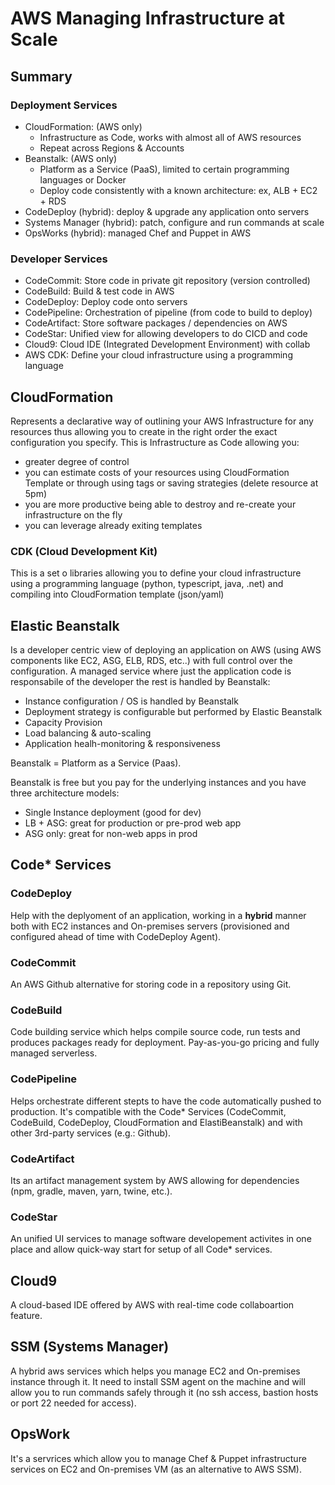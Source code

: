 # AWS Managing Infrastructure at Scale

## Summary

### Deployment Services

- CloudFormation: (AWS only)
  - Infrastructure as Code, works with almost all of AWS resources
  - Repeat across Regions & Accounts
- Beanstalk: (AWS only)
  - Platform as a Service (PaaS), limited to certain programming languages or Docker
  - Deploy code consistently with a known architecture: ex, ALB + EC2 + RDS
- CodeDeploy (hybrid): deploy & upgrade any application onto servers
- Systems Manager (hybrid): patch, configure and run commands at scale
- OpsWorks (hybrid): managed Chef and Puppet in AWS

### Developer Services 

- CodeCommit: Store code in private git repository (version controlled)
- CodeBuild: Build & test code in AWS
- CodeDeploy: Deploy code onto servers
- CodePipeline: Orchestration of pipeline (from code to build to deploy)
- CodeArtifact: Store software packages / dependencies on AWS
- CodeStar: Unified view for allowing developers to do CICD and code
- Cloud9: Cloud IDE (Integrated Development Environment) with collab
- AWS CDK: Define your cloud infrastructure using a programming language

## CloudFormation

Represents a declarative way of outlining your AWS Infrastructure for any resources thus allowing you to create in the right order the exact configuration you specify.
This is Infrastructure as Code allowing you:
- greater degree of control
- you can estimate costs of your resources using CloudFormation Template or through using tags or saving strategies (delete resource at 5pm)
- you are more productive being able to destroy and re-create your infrastructure on the fly
- you can leverage already exiting templates

### CDK (Cloud Development Kit)

This is a set o libraries allowing you to define your cloud infrastructure using a programming language (python, typescript, java, .net) and compiling into CloudFormation template (json/yaml)

## Elastic Beanstalk

Is a developer centric view of deploying an application on AWS (using AWS components like EC2, ASG, ELB, RDS, etc..) with full control over the configuration. A managed service where just the application code is responsabile of the developer the rest is handled by Beanstalk:
- Instance configuration / OS is handled by Beanstalk
- Deployment strategy is configurable but performed by Elastic Beanstalk
- Capacity Provision
- Load balancing & auto-scaling
- Application healh-monitoring & responsiveness

Beanstalk = Platform as a Service (Paas).

Beanstalk is free but you pay for the underlying instances and you have three architecture models:
- Single Instance deployment (good for dev)
- LB + ASG: great for production or pre-prod web app
- ASG only: great for non-web apps in prod

## Code* Services

### CodeDeploy

Help with the deplyoment of an application, working in a **hybrid** manner both with EC2 instances and On-premises servers (provisioned and configured ahead of time with CodeDeploy Agent).

### CodeCommit

An AWS Github alternative for storing code in a repository using Git.

### CodeBuild

Code building service which helps compile source code, run tests and produces packages ready for deployment. Pay-as-you-go pricing and fully managed serverless.

### CodePipeline

Helps orchestrate different stepts to have the code automatically pushed to production. It's compatible with the Code* Services (CodeCommit, CodeBuild, CodeDeploy, CloudFormation and ElastiBeanstalk) and with other 3rd-party services (e.g.: Github).

### CodeArtifact

Its an artifact management system by AWS allowing for dependencies (npm, gradle, maven, yarn, twine, etc.).

### CodeStar

An unified UI services to manage software developement activites in one place and allow quick-way start for setup of all Code* services.

## Cloud9

A cloud-based IDE offered by AWS with real-time code collaboartion feature.

## SSM (Systems Manager)

A hybrid aws services which helps you manage EC2 and On-premises instance through it. It need to install SSM agent on the machine and will allow you to run commands safely through it (no ssh access, bastion hosts or port 22 needed for access).

## OpsWork

It's a servrices which allow you to manage Chef & Puppet infrastructure services on EC2 and On-premises VM (as an alternative to AWS SSM).
